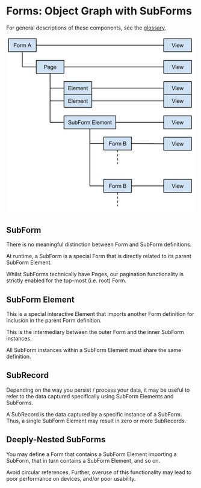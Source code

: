 # Forms: Object Graph with SubForms

For general descriptions of these components, see the [glossary](glossary.md).

![Object Graph Diagram for SubForms](object-graph-sub-form.svg "object graph for an example definition with a sub form")

## SubForm

There is no meaningful distinction between Form and SubForm definitions.

At runtime, a SubForm is a special Form that is directly related to its parent
SubForm Element.

Whilst SubForms technically have Pages, our pagination functionality is strictly
enabled for the top-most (i.e. root) Form.


## SubForm Element

This is a special interactive Element that imports another Form definition for
inclusion in the parent Form definition.

This is the intermediary between the outer Form and the inner SubForm instances.

All SubForm instances within a SubForm Element must share the same definition.


## SubRecord

Depending on the way you persist / process your data, it may be useful to refer
to the data captured specifically using SubForm Elements and SubForms.

A SubRecord is the data captured by a specific instance of a SubForm. Thus, a
single SubForm Element may result in zero or more SubRecords.


## Deeply-Nested SubForms

You may define a Form that contains a SubForm Element importing a SubForm, that
in turn contains a SubForm Element, and so on.

Avoid circular references. Further, overuse of this functionality may lead to
poor performance on devices, and/or poor usability.
